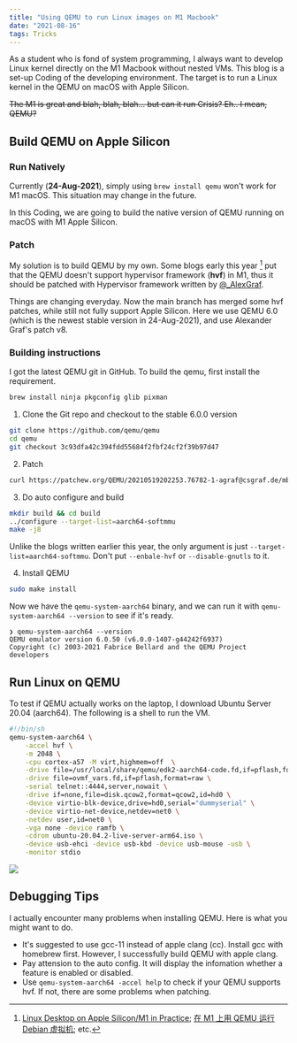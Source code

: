 ```yaml
---
title: "Using QEMU to run Linux images on M1 Macbook"
date: "2021-08-16"
tags: Tricks
---
```


As a student who is fond of system programming, I always want to develop Linux kernel directly on the M1 Macbook without nested VMs. This blog is a set-up Coding of the developing environment. The target is to run a  Linux kernel in the QEMU on macOS with Apple Silicon.

<!-- more -->

~~The M1 is great and blah, blah, blah… but can it run Crisis? Eh.. I mean, QEMU?~~

## Build QEMU on Apple Silicon

### Run Natively

Currently (**24-Aug-2021**), simply using `brew install qemu` won't work for M1 macOS. This situation may change in the future.

In this Coding, we are going to build the native version of QEMU running on macOS with M1 Apple Silicon.

### Patch

My solution is to build QEMU by my own. Some blogs early this year [^1] put that the QEMU doesn't support hypervisor framework (**hvf**) in M1, thus it should be patched with Hypervisor framework written by [@_AlexGraf](https://twitter.com/_AlexGraf). 

Things are changing everyday. Now the main branch has merged some hvf patches, while still not fully support Apple Silicon. Here we use QEMU 6.0 (which is the newest stable version in 24-Aug-2021), and use Alexander Graf's patch v8.

### Building instructions

I got the latest QEMU git in GitHub. To build the qemu, first install the requirement.

```bash
brew install ninja pkgconfig glib pixman
```

<Dialog>
You may need to checkout my Debugging Tips first, to make your life easier.
</Dialog>

1. Clone the Git repo and checkout to the stable 6.0.0 version

```bash
git clone https://github.com/qemu/qemu
cd qemu
git checkout 3c93dfa42c394fdd55684f2fbf24cf2f39b97d47
```

2. Patch

```bash
curl https://patchew.org/QEMU/20210519202253.76782-1-agraf@csgraf.de/mbox | git am
```

3. Do auto configure and build

```bash
mkdir build && cd build
../configure --target-list=aarch64-softmmu
make -j8
```

Unlike the blogs written earlier this year, the only argument is just `--target-list=aarch64-softmmu`. Don't put `--enbale-hvf` or `--disable-gnutls` to it.

4. Install QEMU


```bash
sudo make install
```

Now we have the `qemu-system-aarch64` binary, and we can run it with `qemu-system-aarch64 --version` to see if it's ready.

```
❯ qemu-system-aarch64 --version
QEMU emulator version 6.0.50 (v6.0.0-1407-g44242f6937)
Copyright (c) 2003-2021 Fabrice Bellard and the QEMU Project developers
```

## Run Linux on QEMU

To test if QEMU actually works on the laptop, I download Ubuntu Server 20.04 (aarch64). The following is a shell to run the VM.

```bash
#!/bin/sh
qemu-system-aarch64 \
    -accel hvf \
    -m 2048 \
    -cpu cortex-a57 -M virt,highmem=off  \
    -drive file=/usr/local/share/qemu/edk2-aarch64-code.fd,if=pflash,format=raw,readonly=on \
    -drive file=ovmf_vars.fd,if=pflash,format=raw \
    -serial telnet::4444,server,nowait \
    -drive if=none,file=disk.qcow2,format=qcow2,id=hd0 \
    -device virtio-blk-device,drive=hd0,serial="dummyserial" \
    -device virtio-net-device,netdev=net0 \
    -netdev user,id=net0 \
    -vga none -device ramfb \
    -cdrom ubuntu-20.04.2-live-server-arm64.iso \
    -device usb-ehci -device usb-kbd -device usb-mouse -usb \
    -monitor stdio
```

![](/images/zz1pLq.png)

## Debugging Tips

I actually encounter many problems when installing QEMU. Here is what you might want to do.

- It's suggested to use gcc-11 instead of apple clang (cc). Install gcc with homebrew first. However, I successfully build QEMU with apple clang.
- Pay attension to the auto config. It will display the infomation whether a feature is enabled or disabled.
- Use `qemu-system-aarch64 -accel help` to check if your QEMU supports hvf. If not, there are some problems when patching.



[^1]: [Linux Desktop on Apple Silicon/M1 in Practice](https://gist.github.com/akihikodaki/87df4149e7ca87f18dc56807ec5a1bc5); [在 M1 上用 QEMU 运行 Debian 虚拟机](https://jia.je/software/2021/01/02/aarch64-debian-in-qemu-m1/); etc.

